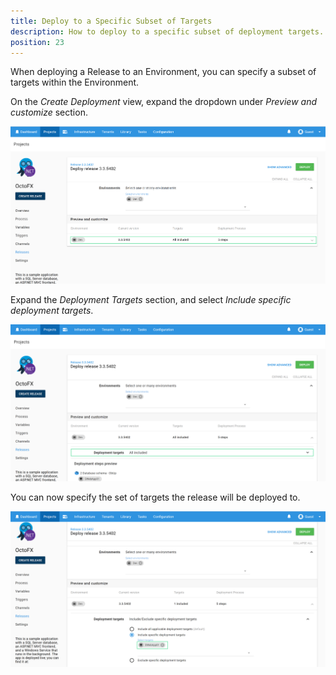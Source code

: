 ```yaml
---
title: Deploy to a Specific Subset of Targets
description: How to deploy to a specific subset of deployment targets.
position: 23
---
```


When deploying a Release to an Environment, you can specify a subset of targets within the Environment.

On the *Create Deployment* view, expand the dropdown under *Preview and customize* section.

![deployment_preview_and_customize](deployment-preview-and-customize.png "width=500")

Expand the *Deployment Targets* section, and select *Include specific deployment targets*.

![deployment_targets](deployment-targets.png "width=500")

You can now specify the set of targets the release will be deployed to.

![deployment_targets-selection](deployment-targets-selection.png "width=500")
